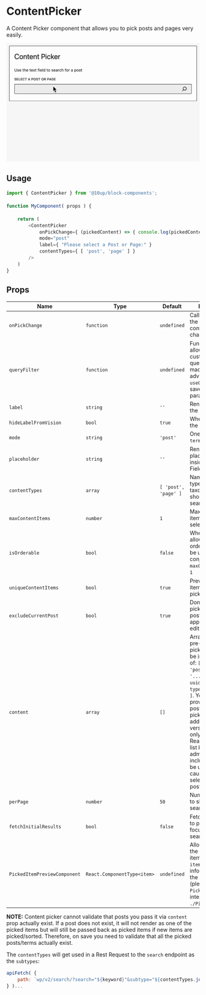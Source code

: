 # ContentPicker

A Content Picker component that allows you to pick posts and pages very easily.

![Content picker in action](../../images/content-picker.gif)

## Usage

```js
import { ContentPicker } from '@10up/block-components';

function MyComponent( props ) {

    return (
        <ContentPicker
            onPickChange={ (pickedContent) => { console.log(pickedContent) } }
            mode="post"
            label={ "Please select a Post or Page:" }
            contentTypes={ [ 'post', 'page' ] }
        />
    )
}
```

## Props

| Name                 | Type       | Default              | Description                                                                                                                                                                                                                                                                                                                                                                                                            |
|----------------------|------------|----------------------|------------------------------------------------------------------------------------------------------------------------------------------------------------------------------------------------------------------------------------------------------------------------------------------------------------------------------------------------------------------------------------------------------------------------|
| `onPickChange`        | `function` | `undefined`          | Callback function the list of picked content gets changed                                                                                                                                                                                                                                                                                                                                                              |
| `queryFilter`         | `function` | `undefined`          | Function called to allow you to customize the query before is made. It's advisable to use `useCallback` to save this parameter                                                                                                                                                                                                                                                                                         |
| `label`               | `string`   | `''`                 | Renders a label for the Search Field.
| `hideLabelFromVision` | `bool`     | `true`               | Whether to hide the label |
| `mode`                | `string`   | `'post'`             | One of: `post`, `user`, `term`                                                                                                                                                                                                                                                                                                                                                                                         |
| `placeholder`         | `string`   | `''`                 | Renders placeholder text inside the Search Field.                                                                                                                                                                                                                                                                                                                                                                      |
| `contentTypes`        | `array`    | `[ 'post', 'page' ]` | Names of the post types or taxonomies that should get searched                                                                                                                                                                                                                                                                                                                                                         |
| `maxContentItems`     | `number`   | `1`                  | Max number of items a user can select.                                                                                                                                                                                                                                                                                                                                                                                 |
| `isOrderable`         | `bool`     | `false`              | When true, will allow the user to order items. Must be used in conjunction with `maxContentItems > 1`                                                                                                                                                                                                                                                                                                                  |
| `uniqueContentItems`  | `bool`     | `true`               | Prevent duplicate items from being picked.                                                                                                                                                                                                                                                                                                                                                                             |
| `excludeCurrentPost`  | `bool`     | `true`               | Don't allow user to pick the current post. Only applicable on the editor screen.                                                                                                                                                                                                                                                                                                                                       |
| `content`             | `array`    | `[]`                 | Array of items to pre-populate picker with. Must be in the format of: `[{id: 1, type: 'post', uuid: '...',}, {id: 1, uuid: '...', type: 'page'},... ]`. You cannot provide terms and posts to the same picker. `uuid` was added as of version 1.5.0. It is only used as the React component list key in the admin. If it is not included, `id` will be used which will cause errors if you select the same post twice. |
| `perPage`             | `number`   | `50`                 | Number of items to show during search
| `fetchInitialResults` | `bool`     | `false`               | Fetch initial results to present when focusing the search input                                                                                          |
| `PickedItemPreviewComponent` | `React.ComponentType<item>`     | `undefined`               | Allow replacing the default picked item preview. The `item` prop includes information about the selected entry (please check the `PickedItemType` interface in `./PickedItem.tsx`). |                                                                                                                                                                                                                                                                                                                                                                                  |
__NOTE:__ Content picker cannot validate that posts you pass it via `content` prop actually exist. If a post does not exist, it will not render as one of the picked items but will still be passed back as picked items if new items are picked/sorted. Therefore, on save you need to validate that all the picked posts/terms actually exist.

The `contentTypes` will get used in a Rest Request to the `search` endpoint as the `subtypes`:

```js
apiFetch( {
    path: `wp/v2/search/?search="${keyword}"&subtype="${contentTypes.join(',')}"&type=${mode}`
} )...
```
